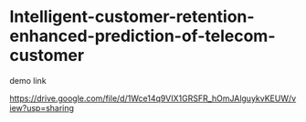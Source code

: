 # Intelligent-customer-retention-enhanced-prediction-of-telecom-customer


demo link

https://drive.google.com/file/d/1Wce14q9VIX1GRSFR_hOmJAlguykvKEUW/view?usp=sharing
